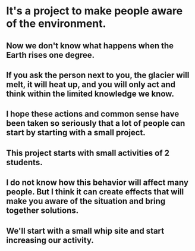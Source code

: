 # It's a project to make people aware of the environment.

## Now we don't know what happens when the Earth rises one degree.

## If you ask the person next to you, the glacier will melt, it will heat up, and you will only act and think within the limited knowledge we know.

## I hope these actions and common sense have been taken so seriously that a lot of people can start by starting with a small project.

## This project starts with small activities of 2 students.

## I do not know how this behavior will affect many people. But I think it can create effects that will make you aware of the situation and bring together solutions.

## We'll start with a small whip site and start increasing our activity.

